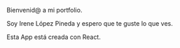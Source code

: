 
Bienvenid@ a mi portfolio.

Soy Irene López Pineda y espero que te guste lo que ves.

Esta App está creada con React.